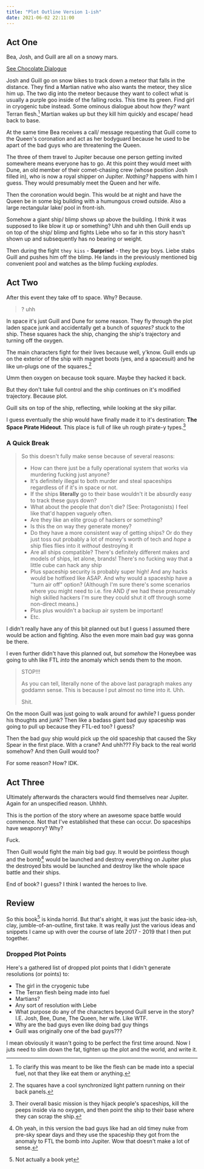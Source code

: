 ```yaml
---
title: "Plot Outline Version 1-ish"
date: 2021-06-02 22:11:00
---
```


## Act One

Bea, Josh, and Guill are all on a snowy mars.

[See Chocolate Dialogue](/honeybee/mars)

Josh and Guill go on snow bikes to track down a meteor that falls in the distance. They find a Martian native who also wants the meteor, they slice him up. The two dig into the meteor because they want to collect what is usually a purple goo inside of the falling rocks. This time its green. Find girl in cryogenic tube instead. Some ominous dialogue about how *they?* want Terran flesh.[^1] Martian wakes up but they kill him quickly and escape/ head back to base.

[^1]: To clarify this was meant to be like the flesh can be made into a special fuel, not that they like eat them or anything.

At the same time Bea receives a call/ message requesting that Guill come to the Queen's coronation and act as her bodyguard because he used to be apart of the bad guys who are threatening the Queen.

The three of them travel to Jupiter because one person getting invited somewhere means everyone has to go. At this point they would meet with Dune, an old member of their comet-chasing crew (whose position Josh filled in), who is now a royal shipper on Jupiter. *Nothing?* happens with him I guess. They would presumably meet the Queen and her wife.

Then the coronation would begin. This would be at night and have the Queen be in some big building with a humungous crowd outside. Also a large rectangular lake/ pool in front-ish.

Somehow a giant ship/ blimp shows up above the building. I think it was supposed to like blow it up or something? Uhh and uhh then Guill ends up on top of the ship/ blimp and fights Liebe who so far in this story hasn't shown up and subsequently has no bearing or weight.

Then during the fight `they kiss` - **Surprise!** - they be gay boys. Liebe stabs Guill and pushes him off the blimp. He lands in the previously mentioned big convenient pool and watches as the blimp fucking *explodes*.

## Act Two

After this event they take off to space. Why? Because.

> ? uhh

In space it's just Guill and Dune for some reason. They fly through the plot laden space junk and accidentally get a bunch of *squares?* stuck to the ship. These squares hack the ship, changing the ship's trajectory and turning off the oxygen.

The main characters fight for their lives because well, y'know. Guill ends up on the exterior of the ship with magnet boots (yes, and a spacesuit) and he like un-plugs one of the squares.[^2]

[^2]: The squares have a cool synchronized light pattern running on their back panels.

Umm then oxygen on because took square. Maybe they hacked it back.

But they don't take full control and the ship continues on it's modified trajectory. Because plot.

Guill sits on top of the ship, reflecting, while looking at the sky pillar.

I guess eventually the ship would have finally made it to it's destination: **The Space Pirate Hideout**. This place is full of like uh rough pirate-y types.[^3]

[^3]: Their overall basic mission is they hijack people's spaceships, kill the peeps inside via no oxygen, and then point the ship to their base where they can scrap the ship.

### A Quick Break
>  So this doesn't fully make sense because of several reasons:
>
>  - How can there just be a fully operational system that works via murdering fucking just anyone?
>  - It's definitely illegal to both murder and steal spaceships regardless of if it's in space or not.
>  - If the ships **literally** go to their base wouldn't it be absurdly easy to track these guys down?
>  - What about the people that don't die? (See: Protagonists) I feel like that'd happen vaguely often.
>  - Are they like an elite group of hackers or something?
>  - Is this the on way they generate money?
>  - Do they have a more consistent way of getting ships? Or do they just toss out probably a lot of money's worth of tech and *hope* a ship flies flies into it *without* destroying it
>  - Are all ships compatible? There's definitely different makes and models of ships, let alone, brands! There's no fucking way that a little cube can hack any ship
>  - Plus spaceship security is probably super high! And any hacks would be hotfixed like ASAP. And why would a spaceship have a ''turn air off" option? (Although I'm sure there's some scenarios where you might need to i.e. fire AND *if* we had these presumably high skilled hackers I'm sure they could shut it off through some non-direct means.)
>  - Plus plus wouldn't a backup air system be important!
>  - Etc.

I didn't really have any of this bit planned out but I guess I assumed there would be action and fighting. Also the even more main bad guy was gonna be there.

I even further didn't have this planned out, but *somehow* the Honeybee was going to uhh like FTL *into* the anomaly which sends them to the moon.

> STOP!!!
>
> As you can tell, literally none of the above last paragraph makes any goddamn sense. This is because I put almost no time into it. Uhh.
>
> Shit.

On the moon Guill was just going to walk around for awhile? I guess ponder his thoughts and junk? Then like a badass giant bad guy spaceship was going to pull up because they FTL-ed too? I guess?

Then the bad guy ship would pick up the old spaceship that caused the Sky Spear in the first place. With a crane? And uhh??? Fly back to the real world somehow? And then Guill would too?

For some reason? How? IDK.

## Act Three

Ultimately afterwards the characters would find themselves near Jupiter. Again for an unspecified reason. Uhhhh.

This is the portion of the story where an awesome space battle would commence. Not that I've established that these can occur. Do spaceships have weaponry? Why?

Fuck.

Then Guill would fight the main big bad guy. It would be pointless though and the bomb[^4] would be launched and destroy everything on Jupiter plus the destroyed bits would be launched and destroy like the whole space battle and their ships.

[^4]: Oh yeah, in this version the bad guys like had an old timey nuke from pre-sky spear days and they use the spaceship they got from the anomaly to FTL the bomb into Jupiter. Wow that doesn't make a lot of sense.

End of book? I guess? I think I wanted the heroes to live.

## Review

So this book[^5] is kinda horrid. But that's alright, it was just the basic idea-ish, clay, jumble-of-an-outline, first take. It was really just the various ideas and snippets I came up with over the course of late 2017 - 2019 that I then put together.

[^5]: Not actually a book yet

### Dropped Plot Points

Here's a gathered list of dropped plot points that I didn't generate resolutions (or points) to:

- The girl in the cryogenic tube
- The Terran flesh being made into fuel
- Martians?
- Any sort of resolution with Liebe
- What purpose do any of the characters beyond Guill serve in the story? I.E. Josh, Bee, Dune, The Queen, her wife. Like WTF.
- Why are the bad guys even like doing bad guy things
- Guill was originally one of the bad guys???

I mean obviously it wasn't going to be perfect the first time around. Now I juts need to slim down the fat, tighten up the plot and the world, and write it.
